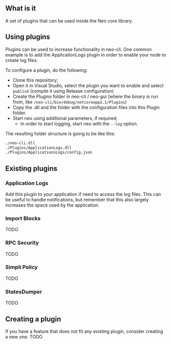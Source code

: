 ## What is it
A set of plugins that can be used inside the Neo core library.

## Using plugins
Plugins can be used to increase functionality in neo-cli. One common example is to add the ApplicationLogs plugin in order to enable your node to create log files.

To configure a plugin, do the following:
 - Clone this repository;
 - Open it in Visual Studio, select the plugin you want to enable and select `publish` \(compile it using Release configuration\)
 - Create the Plugins folder in neo-cli / neo-gui (where the binary is run from, like `/neo-cli/bin/debug/netcoreapp2.1/Plugins`)
 - Copy the .dll and the folder with the configuration files into this Plugin folder.
 - Start neo using additional parameters, if required;
 	- In order to start logging, start neo with the `--log` option.

The resulting folder structure is going to be like this:

```BASH
./neo-cli.dll
./Plugins/ApplicationLogs.dll
./Plugins/ApplicationsLogs/config.json
```

## Existing plugins
### Application Logs
Add this plugin to your application if need to access the log files. This can be useful to handle notifications, but remember that this also largely increases the space used by the application.

### Import Blocks
TODO

### RPC Security
TODO

### Simpli Policy
TODO

### StatesDumper
TODO

## Creating a plugin
If you have a feature that does not fit any existing plugin, consider creating a new one.
TODO

